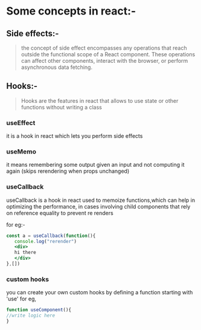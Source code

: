 # Some concepts in react:-

## Side effects:-

> the concept of side effect encompasses any operations that reach outside the functional scope of a React component. These operations can affect other components, interact with the browser, or perform asynchronous data fetching.

## Hooks:-

> Hooks are the features in react that allows to use state or other functions without writing a class

### useEffect
it is a hook in react which lets you perform side effects

### useMemo
it means remembering some output given an input and not computing it again
(skips rerendering when props unchanged)

### useCallback
useCallback is a hook in react used to memoize functions,which can help in optimizing the performance, in cases involving child components that rely on reference equality to prevent re renders 

for eg:-
```jsx
const a = useCallback(function(){
   console.log("rerender")
   <div>
   hi there
   </div> 
},[])
``` 

### custom hooks 
you can create your own custom hooks by defining a function starting with 'use'
for eg,
```jsx
function useComponent(){
//write logic here
}
```
